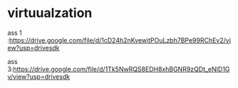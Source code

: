 # virtuualzation
ass 1 :https://drive.google.com/file/d/1cD24h2nKvewitPOuLzbh7BPe99RChEv2/view?usp=drivesdk

ass 3:https://drive.google.com/file/d/1Tk5NwRQS8EDH8xhBGNR9zQDt_eNID1Gv/view?usp=drivesdk
